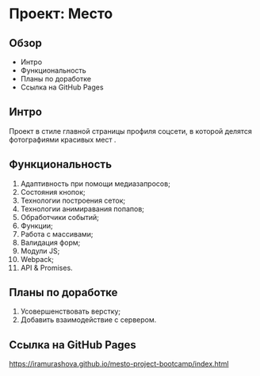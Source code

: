 # Проект: Место

## Обзор
* Интро
* Функциональность
* Планы по доработке
* Cсылка на GitHub Pages

## **Интро**

Проект в стиле главной страницы профиля соцсети, в которой делятся фотографиями красивых мест .

## **Функциональность**

1. Адаптивность при помощи медиазапросов;
2. Состояния кнопок;
3. Технологии построения сеток;
4. Технологии анимиравания попапов;
5. Обработчики событий;
6. Функции;
7. Работа с массивами;
8. Валидация форм;
9. Модули JS;
10. Webpack;
11. API & Promises.


## **Планы по доработке**

1. Усовершенствовать верстку;
2. Добавить взаимодействие с сервером.

## **Cсылка на GitHub Pages**
https://iramurashova.github.io/mesto-project-bootcamp/index.html

